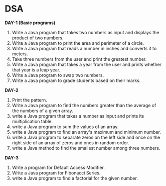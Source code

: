 # DSA

**DAY-1 (Basic programs)**

1. Write a Java program that takes two numbers as input and displays the product of two numbers.
2. Write a Java program to print the area and perimeter of a circle.
3. Write a Java program that reads a number in inches and converts it to meters.
4. Take three numbers from the user and print the greatest number.
5. Write a Java program that takes a year from the user and prints whether that year is a leap year.
6. Write a Java program to swap two numbers.
7. Write a Java program to grade students based on their marks.

**DAY-2**

1. Print the pattern.
2. Write a Java program to find the numbers greater than the average of the numbers of a given array.
3. write a Java program that takes a number as input and prints its multiplication table.
4. write a Java program to sum the values of an array.
5. write a Java program to find an array's maximum and minimum number.
6. write a Java program to separate zeros on the left side and once on the right side of an array of zeros and ones in random order.
7. write a Java method to find the smallest number among three numbers.

**DAY-3**
1. Write a program for Default Access Modifier.
2. Write a Java program for Fibonacci Series.
3. write a Java program to find a factorial for the given number.
